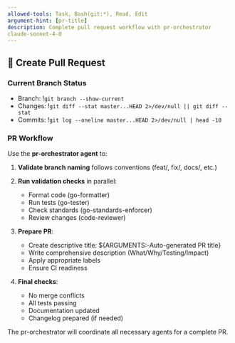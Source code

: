 ```yaml
---
allowed-tools: Task, Bash(git:*), Read, Edit
argument-hint: [pr-title]
description: Complete pull request workflow with pr-orchestrator
claude-sonnet-4-0
---
```


## 🚀 Create Pull Request

### Current Branch Status
- Branch: !`git branch --show-current`
- Changes: !`git diff --stat master...HEAD 2>/dev/null || git diff --stat`
- Commits: !`git log --oneline master...HEAD 2>/dev/null | head -10`

### PR Workflow

Use the **pr-orchestrator agent** to:

1. **Validate branch naming** follows conventions (feat/, fix/, docs/, etc.)
2. **Run validation checks** in parallel:
   - Format code (go-formatter)
   - Run tests (go-tester)
   - Check standards (go-standards-enforcer)
   - Review changes (code-reviewer)

3. **Prepare PR**:
   - Create descriptive title: ${ARGUMENTS:-Auto-generated PR title}
   - Write comprehensive description (What/Why/Testing/Impact)
   - Apply appropriate labels
   - Ensure CI readiness

4. **Final checks**:
   - No merge conflicts
   - All tests passing
   - Documentation updated
   - Changelog prepared (if needed)

The pr-orchestrator will coordinate all necessary agents for a complete PR.
